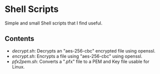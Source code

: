 # Shell Scripts

Simple and small Shell scripts that I find useful.

## Contents

- *decrypt.sh*: Decrypts an "aes-256-cbc" encrypted file using openssl.
- *encrypt.sh*: Encrypts a file using "aes-256-cbc" using openssl.
- *pfx2pem.sh*: Converts a ".pfx" file to a PEM and Key file usable for Linux.

